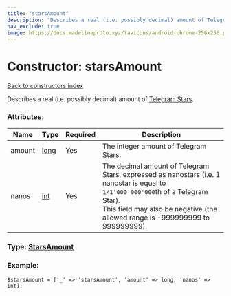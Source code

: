 ```yaml
---
title: "starsAmount"
description: "Describes a real (i.e. possibly decimal) amount of Telegram Stars."
nav_exclude: true
image: https://docs.madelineproto.xyz/favicons/android-chrome-256x256.png
---
```

# Constructor: starsAmount  
[Back to constructors index](/API_docs/constructors/index.html)



Describes a real (i.e. possibly decimal) amount of [Telegram Stars](https://core.telegram.org/api/stars).

### Attributes:

| Name     |    Type       | Required | Description |
|----------|---------------|----------|-------------|
|amount|[long](/API_docs/types/long.html) | Yes|The integer amount of Telegram Stars.|
|nanos|[int](/API_docs/types/int.html) | Yes|The decimal amount of Telegram Stars, expressed as nanostars (i.e. 1 nanostar is equal to `1/1'000'000'000`th of a Telegram Star). <br>This field may also be negative (the allowed range is -999999999 to 999999999).|



### Type: [StarsAmount](/API_docs/types/StarsAmount.html)


### Example:

```
$starsAmount = ['_' => 'starsAmount', 'amount' => long, 'nanos' => int];
```  
